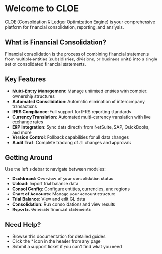 # Welcome to CLOE

CLOE (Consolidation & Ledger Optimization Engine) is your comprehensive platform for financial consolidation, reporting, and analysis.

## What is Financial Consolidation?

Financial consolidation is the process of combining financial statements from multiple entities (subsidiaries, divisions, or business units) into a single set of consolidated financial statements.

## Key Features

- **Multi-Entity Management**: Manage unlimited entities with complex ownership structures
- **Automated Consolidation**: Automatic elimination of intercompany transactions
- **IFRS Compliance**: Full support for IFRS reporting standards
- **Currency Translation**: Automated multi-currency translation with live exchange rates
- **ERP Integration**: Sync data directly from NetSuite, SAP, QuickBooks, and more
- **Version Control**: Rollback capabilities for all data changes
- **Audit Trail**: Complete tracking of all changes and approvals

## Getting Around

Use the left sidebar to navigate between modules:
- **Dashboard**: Overview of your consolidation status
- **Upload**: Import trial balance data
- **Consol Config**: Configure entities, currencies, and regions
- **Chart of Accounts**: Manage your account structure
- **Trial Balance**: View and edit GL data
- **Consolidation**: Run consolidations and view results
- **Reports**: Generate financial statements

## Need Help?

- Browse this documentation for detailed guides
- Click the ? icon in the header from any page
- Submit a support ticket if you can't find what you need
